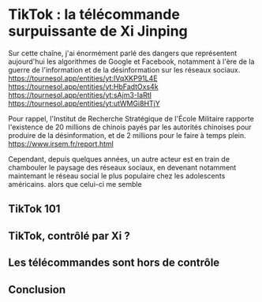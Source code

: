 # TikTok : la télécommande surpuissante de Xi Jinping

Sur cette chaîne, j'ai énormément parlé des dangers 
que représentent aujourd'hui les algorithmes de Google et Facebook,
notamment à l'ère de la guerre de l'information et de la désinformation sur les réseaux sociaux.
https://tournesol.app/entities/yt:IVqXKP91L4E
https://tournesol.app/entities/yt:HbFadtOxs4k
https://tournesol.app/entities/yt:sAjm3-IaRtI
https://tournesol.app/entities/yt:utWMGi8HTjY

Pour rappel, l'Institut de Recherche Stratégique de l'École Militaire
rapporte l'existence de 20 millions de chinois payés par les autorités chinoises
pour produire de la désinformation,
et de 2 millions pour le faire à temps plein.
https://www.irsem.fr/report.html

Cependant, depuis quelques années, un autre acteur est en train de chambouler le paysage des réseaux sociaux,
en devenant notamment maintemant le réseau social le plus populaire chez les adolescents américains.
alors que celui-ci me semble 


## TikTok 101


## TikTok, contrôlé par Xi ?


## Les télécommandes sont hors de contrôle


## Conclusion




